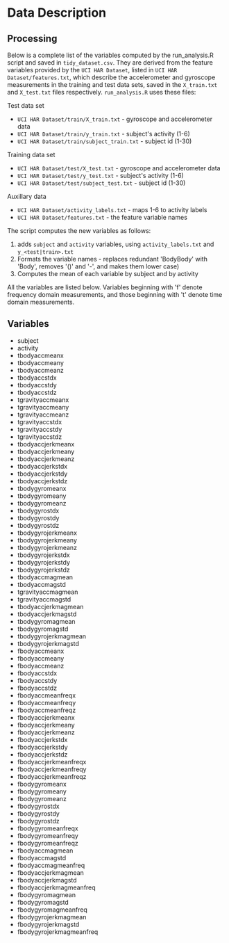 Data Description
================

Processing
----------

Below is a complete list of the variables computed by the run_analysis.R script
and saved in `tidy_dataset.csv`.  They are derived from the feature variables
provided by the `UCI HAR Dataset`, listed in `UCI HAR Dataset/features.txt`,
which describe the accelerometer and gyroscope measurements in the training and
test data sets, saved in the `X_train.txt` and `X_test.txt` files respectively.
`run_analysis.R` uses these files:

Test data set
* `UCI HAR Dataset/train/X_train.txt` - gyroscope and accelerometer data
* `UCI HAR Dataset/train/y_train.txt` - subject's activity (1-6)
* `UCI HAR Dataset/train/subject_train.txt` - subject id (1-30)

Training data set
* `UCI HAR Dataset/test/X_test.txt` - gyroscope and accelerometer data
* `UCI HAR Dataset/test/y_test.txt` - subject's activity (1-6)
* `UCI HAR Dataset/test/subject_test.txt` - subject id (1-30)

Auxillary data
* `UCI HAR Dataset/activity_labels.txt` - maps 1-6 to activity labels
* `UCI HAR Dataset/features.txt` - the feature variable names

The script computes the new variables as follows:

1. adds `subject` and `activity` variables, using `activity_labels.txt` and `y_<test|train>.txt`
2. Formats the variable names - replaces redundant 'BodyBody' with
'Body', removes '()' and '-', and makes them lower case)
3. Computes the mean of each variable by subject and by activity

All the variables are listed below.  Variables beginning with 'f' denote
frequency domain measurements, and those beginning with 't' denote time domain
measurements.


Variables
---------

* subject
* activity
* tbodyaccmeanx
* tbodyaccmeany
* tbodyaccmeanz
* tbodyaccstdx
* tbodyaccstdy
* tbodyaccstdz
* tgravityaccmeanx
* tgravityaccmeany
* tgravityaccmeanz
* tgravityaccstdx
* tgravityaccstdy
* tgravityaccstdz
* tbodyaccjerkmeanx
* tbodyaccjerkmeany
* tbodyaccjerkmeanz
* tbodyaccjerkstdx
* tbodyaccjerkstdy
* tbodyaccjerkstdz
* tbodygyromeanx
* tbodygyromeany
* tbodygyromeanz
* tbodygyrostdx
* tbodygyrostdy
* tbodygyrostdz
* tbodygyrojerkmeanx
* tbodygyrojerkmeany
* tbodygyrojerkmeanz
* tbodygyrojerkstdx
* tbodygyrojerkstdy
* tbodygyrojerkstdz
* tbodyaccmagmean
* tbodyaccmagstd
* tgravityaccmagmean
* tgravityaccmagstd
* tbodyaccjerkmagmean
* tbodyaccjerkmagstd
* tbodygyromagmean
* tbodygyromagstd
* tbodygyrojerkmagmean
* tbodygyrojerkmagstd
* fbodyaccmeanx
* fbodyaccmeany
* fbodyaccmeanz
* fbodyaccstdx
* fbodyaccstdy
* fbodyaccstdz
* fbodyaccmeanfreqx
* fbodyaccmeanfreqy
* fbodyaccmeanfreqz
* fbodyaccjerkmeanx
* fbodyaccjerkmeany
* fbodyaccjerkmeanz
* fbodyaccjerkstdx
* fbodyaccjerkstdy
* fbodyaccjerkstdz
* fbodyaccjerkmeanfreqx
* fbodyaccjerkmeanfreqy
* fbodyaccjerkmeanfreqz
* fbodygyromeanx
* fbodygyromeany
* fbodygyromeanz
* fbodygyrostdx
* fbodygyrostdy
* fbodygyrostdz
* fbodygyromeanfreqx
* fbodygyromeanfreqy
* fbodygyromeanfreqz
* fbodyaccmagmean
* fbodyaccmagstd
* fbodyaccmagmeanfreq
* fbodyaccjerkmagmean
* fbodyaccjerkmagstd
* fbodyaccjerkmagmeanfreq
* fbodygyromagmean
* fbodygyromagstd
* fbodygyromagmeanfreq
* fbodygyrojerkmagmean
* fbodygyrojerkmagstd
* fbodygyrojerkmagmeanfreq
